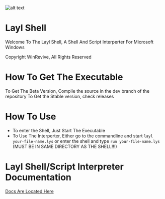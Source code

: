 ![alt text](resources/icon.png "Logo")

# Layl Shell

Welcome To The Layl Shell, A Shell And Script Interperter For Microsoft Windows

Copyright WinRevive, All Rights Reserved

# How To Get The Executable

To Get The Beta Version, Compile the source in the dev branch of the repository
To Get the Stable version, check releases

# How To Use

 - To enter the Shell, Just Start The Executable
 - To Use The Interperter, Either go to the commandline and start ``layl your-file-name.lys`` or enter the shell and type ``run your-file-name.lys`` (MUST BE IN SAME DIRECTORY AS THE SHELL!!!)

# Layl Shell/Script Interpreter Documentation

[Docs Are Located Here](docs/contents.md)
